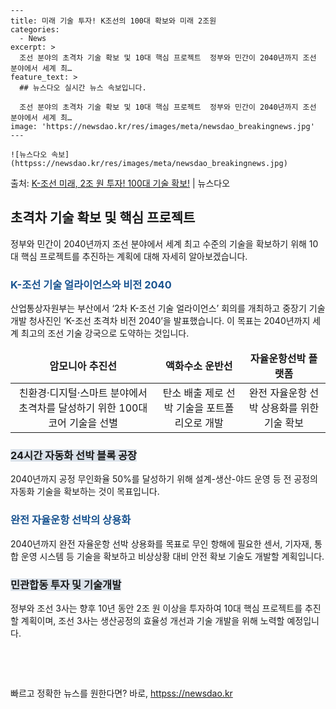     ---
    title: 미래 기술 투자! K조선의 100대 확보와 미래 2조원
    categories:
      - News
    excerpt: >
      조선 분야의 초격차 기술 확보 및 10대 핵심 프로젝트  정부와 민간이 2040년까지 조선 분야에서 세계 최…
    feature_text: >
      ## 뉴스다오 실시간 뉴스 속보입니다.
    
      조선 분야의 초격차 기술 확보 및 10대 핵심 프로젝트  정부와 민간이 2040년까지 조선 분야에서 세계 최…
    image: 'https://newsdao.kr/res/images/meta/newsdao_breakingnews.jpg'
    ---
    
    ![뉴스다오 속보](httpss://newsdao.kr/res/images/meta/newsdao_breakingnews.jpg)

<p>출처: <a href="httpss://newsdao.kr/4554" rel="dofollow">K-조선 미래, 2조 원 투자! 100대 기술 확보!</a> | 뉴스다오</p>

<h2 data-ke-size="size26">초격차 기술 확보 및 핵심 프로젝트</h2>
<p data-ke-size="size16">정부와 민간이 2040년까지 조선 분야에서 세계 최고 수준의 기술을 확보하기 위해 10대 핵심 프로젝트를 추진하는 계획에 대해 자세히 알아보겠습니다.</p>

<h3><b><span style="color: #1a5490;">K-조선 기술 얼라이언스와 비전 2040</span></b></h3>
<p data-ke-size="size16">산업통상자원부는 부산에서 ‘2차 K-조선 기술 얼라이언스’ 회의를 개최하고 중장기 기술개발 청사진인 ‘K-조선 초격차 비전 2040’을 발표했습니다. 이 목표는 2040년까지 세계 최고의 조선 기술 강국으로 도약하는 것입니다.</p>

<table>
<thead>
<tr>
<td style="text-align: center; height: 17px;"><b>암모니아 추진선</b></td>
<td style="text-align: center; height: 17px;"><b>액화수소 운반선</b></td>
<td style="text-align: center; height: 17px;"><b>자율운항선박 플랫폼</b></td>
</tr>
</thead>
<tbody>
<tr>
<td style="text-align: center; height: 17px;">친환경·디지털·스마트 분야에서 초격차를 달성하기 위한 100대 코어 기술을 선별</td>
<td style="text-align: center; height: 17px;">탄소 배출 제로 선박 기술을 포트폴리오로 개발</td>
<td style="text-align: center; height: 17px;">완전 자율운항 선박 상용화를 위한 기술 확보</td>
</tr>
</tbody>
</table>

<h3><b><span style="background-color: #21538527;">24시간 자동화 선박 블록 공장</span></b></h3>
<p data-ke-size="size16">2040년까지 공정 무인화율 50%를 달성하기 위해 설계-생산-야드 운영 등 전 공정의 자동화 기술을 확보하는 것이 목표입니다.</p>

<h3><b><span style="color: #1a5490;">완전 자율운항 선박의 상용화</span></b></h3>
<p data-ke-size="size16">2040년까지 완전 자율운항 선박 상용화를 목표로 무인 항해에 필요한 센서, 기자재, 통합 운영 시스템 등 기술을 확보하고 비상상황 대비 안전 확보 기술도 개발할 계획입니다.</p>

<h3><b><span style="background-color: #21538527;">민관합동 투자 및 기술개발</span></b></h3>
<p data-ke-size="size16">정부와 조선 3사는 향후 10년 동안 2조 원 이상을 투자하여 10대 핵심 프로젝트를 추진할 계획이며, 조선 3사는 생산공정의 효율성 개선과 기술 개발을 위해 노력할 예정입니다.</p>

<p data-ke-size="size16">&nbsp;</p>

<p data-ke-size="size16">&nbsp;</p> 

빠르고 정확한 뉴스를 원한다면? 바로, <a href="httpss://newsdao.kr" rel="dofollow">httpss://newsdao.kr</a>


    